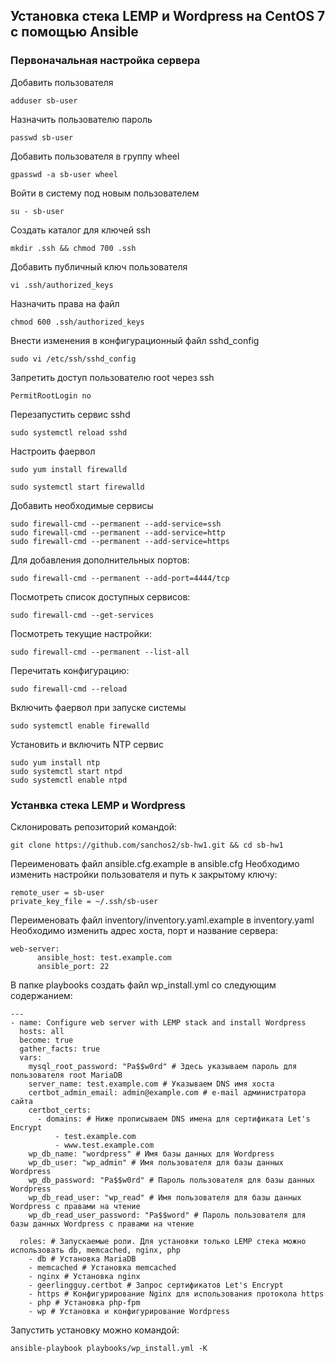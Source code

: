 ## Установка стека LEMP и Wordpress на CentOS 7 с помощью Ansible

### Первоначальная настройка сервера

Добавить пользователя

`adduser sb-user`

Назначить пользователю пароль

`passwd sb-user`

Добавить пользователя в группу wheel

`gpasswd -a sb-user wheel`

Войти в систему под новым пользователем

`su - sb-user`

Создать каталог для ключей ssh

`mkdir .ssh && chmod 700 .ssh`

Добавить публичный ключ пользователя

`vi .ssh/authorized_keys`

Назначить права на файл

`chmod 600 .ssh/authorized_keys`

Bнести изменения в конфигурационный файл sshd_config

`sudo vi /etc/ssh/sshd_config`

Запретить доступ пользователю root через ssh

`PermitRootLogin no`

Перезапустить сервис sshd

`sudo systemctl reload sshd`

Настроить фаервол

`sudo yum install firewalld`

`sudo systemctl start firewalld`

Добавить необходимые сервисы

```
sudo firewall-cmd --permanent --add-service=ssh
sudo firewall-cmd --permanent --add-service=http
sudo firewall-cmd --permanent --add-service=https
```

Для добавления дополнительных портов:

`sudo firewall-cmd --permanent --add-port=4444/tcp`

Посмотреть список доступных сервисов:

`sudo firewall-cmd --get-services`

Посмотреть текущие настройки:

`sudo firewall-cmd --permanent --list-all`

Перечитать конфигурацию:

`sudo firewall-cmd --reload`

Включить фаервол при запуске системы

`sudo systemctl enable firewalld`

Установить и включить NTP сервис

```
sudo yum install ntp
sudo systemctl start ntpd
sudo systemctl enable ntpd
```

### Устанвка стека LEMP и Wordpress

Склонировать репозиторий командой:

`git clone https://github.com/sanchos2/sb-hw1.git && cd sb-hw1`

Переименовать файл ansible.cfg.example в ansible.cfg
Необходимо изменить настройки пользователя и путь к закрытому ключу:

```shell
remote_user = sb-user
private_key_file = ~/.ssh/sb-user
```

Переименовать файл inventory/inventory.yaml.example в inventory.yaml
Необходимо изменить адрес хоста, порт и название сервера:
```shell
web-server:
      ansible_host: test.example.com
      ansible_port: 22
```

В папке playbooks создать файл wp_install.yml со следующим содержанием:

```shell
---
- name: Configure web server with LEMP stack and install Wordpress
  hosts: all
  become: true
  gather_facts: true
  vars:
    mysql_root_password: "Pa$$w0rd" # Здесь указываем пароль для пользователя root MariaDB
    server_name: test.example.com # Указываем DNS имя хоста
    certbot_admin_email: admin@example.com # e-mail администратора сайта
    certbot_certs:
      - domains: # Ниже прописываем DNS имена для сертификата Let's Encrypt
          - test.example.com
          - www.test.example.com 
    wp_db_name: "wordpress" # Имя базы данных для Wordpress
    wp_db_user: "wp_admin" # Имя пользователя для базы данных Wordpress
    wp_db_password: "Pa$$w0rd" # Пароль пользователя для базы данных Wordpress
    wp_db_read_user: "wp_read" # Имя пользователя для базы данных Wordpress c правами на чтение
    wp_db_read_user_password: "Pa$$word" # Пароль пользователя для базы данных Wordpress c правами на чтение

  roles: # Запускаемые роли. Для установки только LEMP стека можно использовать db, memcached, nginx, php
    - db # Установка MariaDB
    - memcached # Установка memcached
    - nginx # Установка nginx
    - geerlingguy.certbot # Запрос сертификатов Let's Encrypt
    - https # Конфигурирование Nginx для использования протокола https
    - php # Установка php-fpm
    - wp # Установка и конфигурирование Wordpress
```

Запустить установку можно командой:

`ansible-playbook playbooks/wp_install.yml -K`
